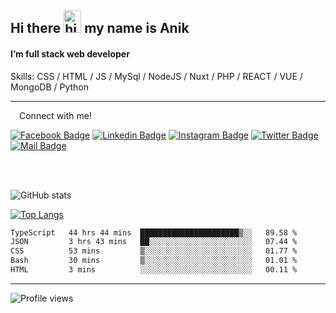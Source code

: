 ## Hi there <img src="https://user-images.githubusercontent.com/1303154/88677602-1635ba80-d120-11ea-84d8-d263ba5fc3c0.gif" width="28px" height="36" alt="hi"> my name is Anik

#### I’m full stack web developer

Skills:  CSS / HTML / JS / MySql / NodeJS / Nuxt / PHP / REACT / VUE / MongoDB / Python


---

&emsp;Connect with me!

<a href="https://www.facebook.com/anik.aritro" target="_blank">![Facebook Badge](https://img.shields.io/badge/Facebook-1877F2?style=for-the-badge&logo=facebook&logoColor=white)</a> [![Linkedin Badge](https://img.shields.io/badge/LinkedIn-0077B5?style=for-the-badge&logo=linkedin&logoColor=white)](https://www.linkedin.com/in/anik-hossain-dev) [![Instagram Badge](https://img.shields.io/badge/Instagram-E4405F?style=for-the-badge&logo=instagram&logoColor=white)](https://www.instagram.com/aritro.anik) [![Twitter Badge](https://img.shields.io/badge/Twitter-1DA1F2?style=for-the-badge&logo=twitter&logoColor=white)](https://twitter.com/AritroAnik) [![Mail Badge](https://img.shields.io/badge/Gmail-D14836?style=for-the-badge&logo=gmail&logoColor=white)](mailto:anik.wdev@gmail.com)

</br>
</br>


![GitHub stats](https://github-readme-stats.vercel.app/api?username=anik-hossain&show_icons=true&theme=monokai)

[![Top Langs](https://github-readme-stats.vercel.app/api/top-langs/?username=anik-hossain&layout=compact&theme=monokai)](https://github.com/anik-hossain)

<!--START_SECTION:waka-->

```txt
TypeScript   44 hrs 44 mins  ██████████████████████▒░░   89.58 %
JSON         3 hrs 43 mins   ██░░░░░░░░░░░░░░░░░░░░░░░   07.44 %
CSS          53 mins         ▒░░░░░░░░░░░░░░░░░░░░░░░░   01.77 %
Bash         30 mins         ▒░░░░░░░░░░░░░░░░░░░░░░░░   01.01 %
HTML         3 mins          ░░░░░░░░░░░░░░░░░░░░░░░░░   00.11 %
```

<!--END_SECTION:waka-->
---

![Profile views](https://gpvc.arturio.dev/anik-hossain)  
